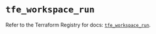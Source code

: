 # `tfe_workspace_run`

Refer to the Terraform Registry for docs: [`tfe_workspace_run`](https://registry.terraform.io/providers/hashicorp/tfe/0.70.0/docs/resources/workspace_run).

